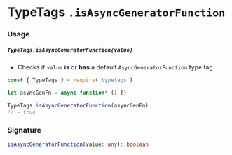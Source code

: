 # TypeTags `.isAsyncGeneratorFunction`

### Usage

##### `TypeTags.isAsyncGeneratorFunction(value)`

- Checks if `value` **is** or **has** a default `AsyncGeneratorFunction` type tag.

```js
const { TypeTags } = require('typetags')

let asyncGenFn = async function* () {}

TypeTags.isAsyncGeneratorFunction(asyncGenFn)
// → true
```

### Signature

```ts
isAsyncGeneratorFunction(value: any): boolean
```
